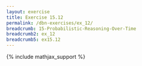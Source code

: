 ```yaml
---
layout: exercise
title: Exercise 15.12
permalink: /dbn-exercises/ex_12/
breadcrumb: 15-Probabilistic-Reasoning-Over-Time
breadcrumb2: ex_12
breadcrumb5: ex15.12
---
```


{% include mathjax_support %}


